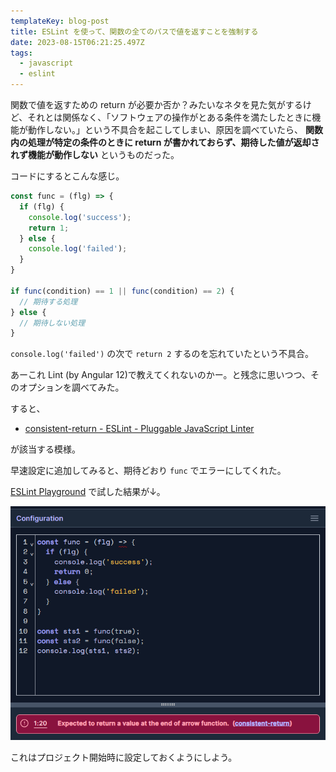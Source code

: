 ```yaml
---
templateKey: blog-post
title: ESLint を使って、関数の全てのパスで値を返すことを強制する
date: 2023-08-15T06:21:25.497Z
tags:
  - javascript
  - eslint
---
```


関数で値を返すための return が必要か否か？みたいなネタを見た気がするけど、それとは関係なく、「ソフトウェアの操作がとある条件を満たしたときに機能が動作しない。」という不具合を起こしてしまい、原因を調べていたら、 **関数内の処理が特定の条件のときに return が書かれておらず、期待した値が返却されず機能が動作しない** というものだった。


コードにするとこんな感じ。

```javascript
const func = (flg) => {
  if (flg) {
    console.log('success');
    return 1;
  } else {
    console.log('failed');
  }
}

if func(condition) == 1 || func(condition) == 2) {
  // 期待する処理
} else {
  // 期待しない処理
}
```

``console.log('failed')`` の次で ``return 2`` するのを忘れていたという不具合。

あーこれ Lint (by Angular 12)で教えてくれないのかー。と残念に思いつつ、そのオプションを調べてみた。

すると、

- [consistent-return - ESLint - Pluggable JavaScript Linter](https://eslint.org/docs/latest/rules/consistent-return)

が該当する模様。

早速設定に追加してみると、期待どおり ``func`` でエラーにしてくれた。

[ESLint Playground](https://eslint.org/play) で試した結果が↓。

![image.png](https://raw.githubusercontent.com/amay077/blog2023/main/src/img/2023-08-15-01H7VYCJB0HEPRBREA7DKZSVCK.png)

これはプロジェクト開始時に設定しておくようにしよう。 


